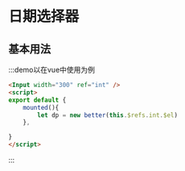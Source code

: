 # 日期选择器

## 基本用法
:::demo以在vue中使用为例
```html
<Input width="300" ref="int" />
<script>
export default {
    mounted(){
        let dp = new better(this.$refs.int.$el)
    },

}
</script>

```
:::
